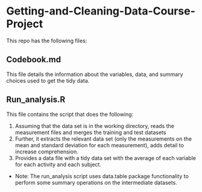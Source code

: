 Getting-and-Cleaning-Data-Course-Project
========================================

This repo has the following files:

## Codebook.md
This file details the information about the variables, data, and summary choices used to get the tidy data.

## Run_analysis.R 
This file contains the script that does the following:
1. Assuming that the data set is in the working directory, reads the measurement files and merges the training and test datasets
2. Further, it extracts the relevant data set (only the measurements on the mean and standard deviation for each measurement), adds detail to increase comprehension.
3. Provides a data file with a tidy data set with the average of each variable for each activity and each subject.
* Note: The run_analysis script uses data.table package functionality to perform some summary operations on the intermediate datasets.


